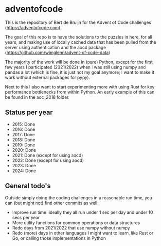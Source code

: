 # adventofcode

This is the repository of Bert de Bruijn for the Advent of Code challenges (https://adventofcode.com).

The goal of this repo is to have the solutions to the puzzles in here, for all years, and making use of locally cached
data that has been pulled from the server using authentication and the aocd package 
(https://github.com/wimglenn/advent-of-code-data)

The majority of the work will be done in (pure) Python, except for the first few years I participated (2021/2022) when
I was still using numpy and pandas a lot (which is fine, it is just not my goal anymore; I want to make it work 
without external packages for pypy).

Next to this I also want to start experimenting more with using Rust for key performance bottlenecks from within Python.
An early example of this can be found in the aoc_2018 folder.

## Status per year
- 2015: Done
- 2016: Done
- 2017: Done
- 2018: Done
- 2019: Done
- 2020: Done
- 2021: Done (except for using aocd)
- 2022: Done (except for using aocd)
- 2023: Done
- 2024: Done

## General todo's
Outside simply doing the coding challenges in a reasonable run time, you can (but might not) find other commits as well:
- Improve run time: ideally they all run under 1 sec per day and under 10 secs per year
- More utility functions for common operations or data structures
- Redo days from 2021/2022 that use numpy without numpy
- Redo (more) days in other languages I might want to learn, like Rust or Go, or calling those implementations in Python

